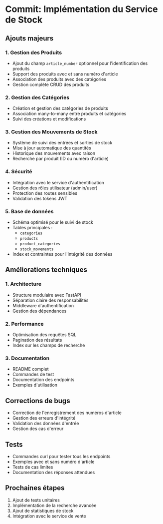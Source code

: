 # Commit: Implémentation du Service de Stock

## Ajouts majeurs

### 1. Gestion des Produits
- Ajout du champ `article_number` optionnel pour l'identification des produits
- Support des produits avec et sans numéro d'article
- Association des produits avec des catégories
- Gestion complète CRUD des produits

### 2. Gestion des Catégories
- Création et gestion des catégories de produits
- Association many-to-many entre produits et catégories
- Suivi des créations et modifications

### 3. Gestion des Mouvements de Stock
- Système de suivi des entrées et sorties de stock
- Mise à jour automatique des quantités
- Historique des mouvements avec raison
- Recherche par produit (ID ou numéro d'article)

### 4. Sécurité
- Intégration avec le service d'authentification
- Gestion des rôles utilisateur (admin/user)
- Protection des routes sensibles
- Validation des tokens JWT

### 5. Base de données
- Schéma optimisé pour le suivi de stock
- Tables principales :
  - `categories`
  - `products`
  - `product_categories`
  - `stock_movements`
- Index et contraintes pour l'intégrité des données

## Améliorations techniques

### 1. Architecture
- Structure modulaire avec FastAPI
- Séparation claire des responsabilités
- Middleware d'authentification
- Gestion des dépendances

### 2. Performance
- Optimisation des requêtes SQL
- Pagination des résultats
- Index sur les champs de recherche

### 3. Documentation
- README complet
- Commandes de test
- Documentation des endpoints
- Exemples d'utilisation

## Corrections de bugs
- Correction de l'enregistrement des numéros d'article
- Gestion des erreurs d'intégrité
- Validation des données d'entrée
- Gestion des cas d'erreur

## Tests
- Commandes curl pour tester tous les endpoints
- Exemples avec et sans numéro d'article
- Tests de cas limites
- Documentation des réponses attendues

## Prochaines étapes
1. Ajout de tests unitaires
2. Implémentation de la recherche avancée
3. Ajout de statistiques de stock
4. Intégration avec le service de vente 